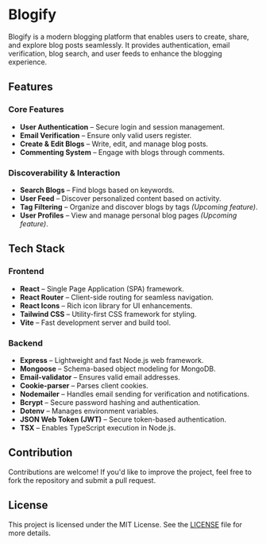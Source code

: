 # Blogify

Blogify is a modern blogging platform that enables users to create, share, and explore blog posts seamlessly. It provides authentication, email verification, blog search, and user feeds to enhance the blogging experience.

## Features

### Core Features
- **User Authentication** – Secure login and session management.
- **Email Verification** – Ensure only valid users register.
- **Create & Edit Blogs** – Write, edit, and manage blog posts.
- **Commenting System** – Engage with blogs through comments.

### Discoverability & Interaction
- **Search Blogs** – Find blogs based on keywords.
- **User Feed** – Discover personalized content based on activity.
- **Tag Filtering** – Organize and discover blogs by tags *(Upcoming feature)*.
- **User Profiles** – View and manage personal blog pages *(Upcoming feature)*.

## Tech Stack

### Frontend
- **React** – Single Page Application (SPA) framework.
- **React Router** – Client-side routing for seamless navigation.
- **React Icons** – Rich icon library for UI enhancements.
- **Tailwind CSS** – Utility-first CSS framework for styling.
- **Vite** – Fast development server and build tool.

### Backend
- **Express** – Lightweight and fast Node.js web framework.
- **Mongoose** – Schema-based object modeling for MongoDB.
- **Email-validator** – Ensures valid email addresses.
- **Cookie-parser** – Parses client cookies.
- **Nodemailer** – Handles email sending for verification and notifications.
- **Bcrypt** – Secure password hashing and authentication.
- **Dotenv** – Manages environment variables.
- **JSON Web Token (JWT)** – Secure token-based authentication.
- **TSX** – Enables TypeScript execution in Node.js.


## Contribution
Contributions are welcome! If you'd like to improve the project, feel free to fork the repository and submit a pull request.

## License
This project is licensed under the MIT License. See the [LICENSE](https://github.com/The-Phoenics/Blogify/blob/main/LICENSE) file for more details.
